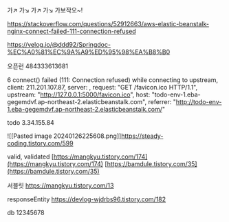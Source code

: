 ---
---
가↗ 가↘ 가↗ 가↘ 가보작오~!

https://stackoverflow.com/questions/52912663/aws-elastic-beanstalk-nginx-connect-failed-111-connection-refused

https://velog.io/@ddd92/Springdoc-%EC%A0%81%EC%9A%A9%ED%95%98%EA%B8%B0


오픈런
484333613681

6 connect() failed (111: Connection refused) while connecting to upstream, client: 211.201.107.87, server: , request: "GET /favicon.ico HTTP/1.1", upstream: "http://127.0.0.1:5000/favicon.ico", host: "todo-env-1.eba-gegemdvf.ap-northeast-2.elasticbeanstalk.com", referrer: "http://todo-env-1.eba-gegemdvf.ap-northeast-2.elasticbeanstalk.com/"

todo
3.34.155.84

![[Pasted image 20240126225608.png]]https://steady-coding.tistory.com/599


valid, validated
[https://mangkyu.tistory.com/174](https://mangkyu.tistory.com/174)
[https://bamdule.tistory.com/35](https://bamdule.tistory.com/35)

서블릿
https://mangkyu.tistory.com/13

responseEntity
https://devlog-wjdrbs96.tistory.com/182

db 12345678